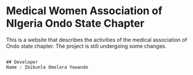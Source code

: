# Medical Women Association of NIgeria Ondo State Chapter

This is a website that describes the activities of the medical association of Ondo state chapter.
The project is still undergoing some changes.



```

## Developer
Name : Ibikunle Omolara Yewande
